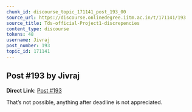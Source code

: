 ```yaml
---
chunk_id: discourse_topic_171141_post_193_00
source_url: https://discourse.onlinedegree.iitm.ac.in/t/171141/193
source_title: Tds-official-Project1-discrepencies
content_type: discourse
tokens: 48
username: Jivraj
post_number: 193
topic_id: 171141
---
```


## Post #193 by Jivraj

**Direct Link**: [Post #193](https://discourse.onlinedegree.iitm.ac.in/t/171141/193)

That’s not possible, anything after deadline is not appreciated.
